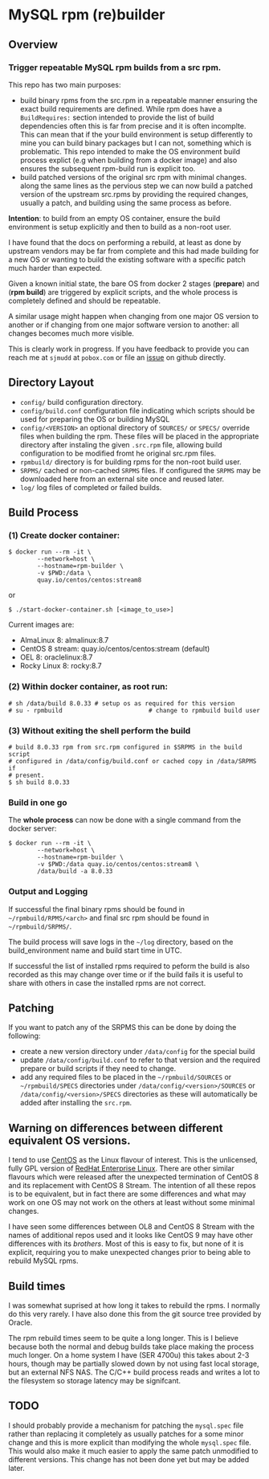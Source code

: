 # MySQL rpm (re)builder

## Overview

### Trigger repeatable MySQL rpm builds from a src rpm.

This repo has two main purposes:
- build binary rpms from the src.rpm in a repeatable manner ensuring the
  exact build requirements are defined.
  While rpm does have a `BuildRequires:` section intended to provide the
  list of build dependencies often this is far from precise and it is
  often incomplte.  This can mean that if the your build environment is
  setup differently to mine you can build binary packages but I can not,
  something which is problematic.  This repo intended to make the OS
  environment build process explict (e.g when building from a docker
  image) and also ensures the subsequent rpm-build run is explicit too.
- build patched versions of the original src rpm with minimal changes.
  along the same lines as the pervious step we can now build a patched
  version of the upstream src.rpms by providing the required changes,
  usually a patch, and building using the same process as before.

**Intention**: to build from an empty OS container, ensure the build
environment is setup explicitly and then to build as a non-root user.

I have found that the docs on performing a rebuild, at least as done
by upstream vendors may be far from complete and this had made building
for a new OS or wanting to build the existing software with a specific
patch much harder than expected.

Given a known initial state, the bare OS from docker 2 stages (**prepare**)
and (**rpm build**) are triggered by explicit scripts, and the whole
process is completely defined and should be repeatable.

A similar usage might happen when changing from one major OS version to
another or if changing from one major software version to another: all
changes becomes much more visible.

This is clearly work in progress. If you have feedback to provide you
can reach me at `sjmudd` at `pobox.com` or file an [issue](https://github.com/sjmudd/mysql-rpm-builder/issues/new)
on github directly.

## Directory Layout

- `config/`           build configuration directory.
- `config/build.conf` configuration file indicating which scripts should be
                      used for preparing the OS or building MySQL
- `config/<VERSION>`  an optional directory of `SOURCES/` or `SPECS/` override
                      files when building the rpm. These files will be placed
                      in the appropriate directory after instaling the given
                      `.src.rpm` file, allowing build configuration to be
                      modified fromt he original src.rpm files.
- `rpmbuild/`         directory is for building rpms for the non-root build
                      user.
- `SRPMS/`            cached or non-cached `SRPMS` files. If configured the
                      `SRPMS` may be downloaded here from an external site once
                      and reused later.
- `log/`              log files of completed or failed builds.

## Build Process

### (1) Create docker container:

```
$ docker run --rm -it \
        --network=host \
        --hostname=rpm-builder \
        -v $PWD:/data \
        quay.io/centos/centos:stream8
```
or
```
$ ./start-docker-container.sh [<image_to_use>]
```

Current images are:
- AlmaLinux 8: almalinux:8.7
- CentOS 8 stream: quay.io/centos/centos:stream (default)
- OEL 8: oraclelinux:8.7
- Rocky Linux 8: rocky:8.7

### (2) Within docker container, as root run:

```
# sh /data/build 8.0.33 # setup os as required for this version
# su - rpmbuild                        # change to rpmbuild build user
```

### (3) Without exiting the shell perform the build

```
# build 8.0.33 rpm from src.rpm configured in $SRPMS in the build script
# configured in /data/config/build.conf or cached copy in /data/SRPMS if
# present.
$ sh build 8.0.33
```

### Build in one go

The **whole process** can now be done with a single command from the docker server:

```
$ docker run --rm -it \
        --network=host \
        --hostname=rpm-builder \
        -v $PWD:/data quay.io/centos/centos:stream8 \
        /data/build -a 8.0.33
```

### Output and Logging

If successful the final binary rpms should be found in
`~/rpmbuild/RPMS/<arch>` and final src rpm should be found in
`~/rpmbuild/SRPMS/`.

The build process will save logs in the `~/log` directory, based on the
build_environment name and build start time in UTC.

If successful the list of installed rpms required to peform the build
is also recorded as this may change over time or if the build fails it is
useful to share with others in case the installed rpms are not correct.

## Patching

If you want to patch any of the SRPMS this can be done by doing the
following:
- create a new version directory under `/data/config` for the special build
- update `/data/config/build.conf` to refer to that version and the required
  prepare or build scripts if they need to change.
- add any required files to be placed in the `~/rpmbuild/SOURCES` or
  `~/rpmbuild/SPECS` directories under `/data/config/<version>/SOURCES` or
  `/data/config/<version>/SPECS` directories as these will automatically
  be added after installing the `src.rpm`.

## Warning on differences between different equivalent OS versions.

I tend to use [CentOS](centos.org) as the Linux flavour of interest. This is the
unlicensed, fully GPL version of [RedHat Enterprise Linux](https://www.redhat.com/en/technologies/linux-platforms/enterprise-linux).
There are other similar flavours which were released after the unexpected termination of
CentOS 8 and its replacement with CentOS 8 Stream.  The intention of all
these repos is to be equivalent, but in fact there are some differences
and what may work on one OS may not work on the others at least without
some minimal changes.

I have seen some differences between OL8 and CentOS 8 Stream with the
names of additional repos used and it looks like CentOS 9 may have
other differences with its _brothers_.  Most of this is easy to fix,
but none of it is explicit, requiring you to make unexpected changes
prior to being able to rebuild MySQL rpms.

## Build times

I was somewhat suprised at how long it takes to rebuild the rpms.
I normally do this very rarely.  I have also done this from the git
source tree provided by Oracle.

The rpm rebuild times seem to be quite a long longer. This is I believe
because both the normal and debug builds take place making the process
much longer. On a home system I have (SER 4700u) this takes about 2-3
hours, though may be partially slowed down by not using fast local
storage, but an external NFS NAS.  The C/C++ build process reads and
writes a lot to the filesystem so storage latency may be signifcant.

## TODO

I should probably provide a mechanism for patching the `mysql.spec`
file rather than replacing it completely as usually patches for a
some minor change and this is more explicit than modifying the whole
`mysql.spec` file.  This would also make it much easier to apply the same
patch unmodified to different versions.  This change has not been done
yet but may be added later.
